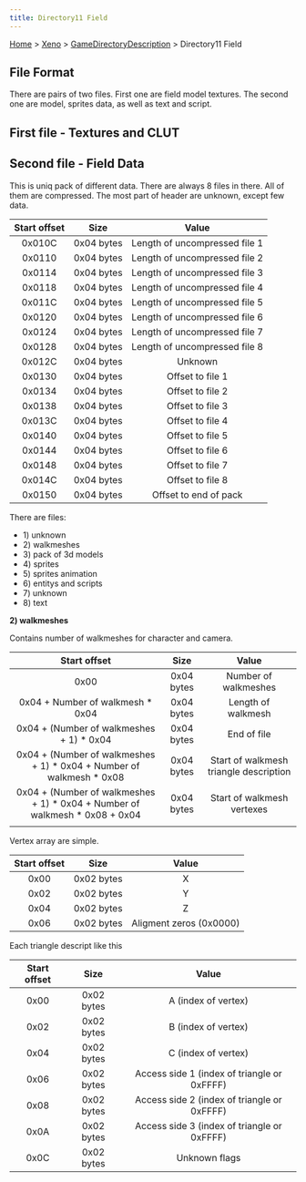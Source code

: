 ```yaml
---
title: Directory11 Field
---
```


[Home](/Main%20Page.md) > [Xeno](/Xeno.md) > [GameDirectoryDescription](/Xeno/GameDirectoryDescription.md) > Directory11 Field

## File Format

There are pairs of two files. First one are field model textures. The
second one are model, sprites data, as well as text and script.

## First file - Textures and CLUT

## Second file - Field Data

This is uniq pack of different data. There are always 8 files in there.
All of them are compressed. The most part of header are unknown, except
few data.

| Start offset |    Size    |             Value             |
|:------------:|:----------:|:-----------------------------:|
|    0x010C    | 0x04 bytes | Length of uncompressed file 1 |
|    0x0110    | 0x04 bytes | Length of uncompressed file 2 |
|    0x0114    | 0x04 bytes | Length of uncompressed file 3 |
|    0x0118    | 0x04 bytes | Length of uncompressed file 4 |
|    0x011C    | 0x04 bytes | Length of uncompressed file 5 |
|    0x0120    | 0x04 bytes | Length of uncompressed file 6 |
|    0x0124    | 0x04 bytes | Length of uncompressed file 7 |
|    0x0128    | 0x04 bytes | Length of uncompressed file 8 |
|    0x012C    | 0x04 bytes |            Unknown            |
|    0x0130    | 0x04 bytes |       Offset to file 1        |
|    0x0134    | 0x04 bytes |       Offset to file 2        |
|    0x0138    | 0x04 bytes |       Offset to file 3        |
|    0x013C    | 0x04 bytes |       Offset to file 4        |
|    0x0140    | 0x04 bytes |       Offset to file 5        |
|    0x0144    | 0x04 bytes |       Offset to file 6        |
|    0x0148    | 0x04 bytes |       Offset to file 7        |
|    0x014C    | 0x04 bytes |       Offset to file 8        |
|    0x0150    | 0x04 bytes |     Offset to end of pack     |

There are files:

-   1\) unknown
-   2\) walkmeshes
-   3\) pack of 3d models
-   4\) sprites
-   5\) sprites animation
-   6\) entitys and scripts
-   7\) unknown
-   8\) text

**2) walkmeshes**

Contains number of walkmeshes for character and camera.

|                                 Start offset                                  |    Size    |                 Value                  |
|:-----------------------------------------------------------------------------:|:----------:|:--------------------------------------:|
|                                     0x00                                      | 0x04 bytes |          Number of walkmeshes          |
|                       0x04 + Number of walkmesh \* 0x04                       | 0x04 bytes |           Length of walkmesh           |
|                   0x04 + (Number of walkmeshes + 1) \* 0x04                   | 0x04 bytes |              End of file               |
|    0x04 + (Number of walkmeshes + 1) \* 0x04 + Number of walkmesh \* 0x08     | 0x04 bytes | Start of walkmesh triangle description |
| 0x04 + (Number of walkmeshes + 1) \* 0x04 + Number of walkmesh \* 0x08 + 0x04 | 0x04 bytes |       Start of walkmesh vertexes       |
|                                                                               |            |                                        |

Vertex array are simple.

| Start offset |    Size    |          Value          |
|:------------:|:----------:|:-----------------------:|
|     0x00     | 0x02 bytes |            X            |
|     0x02     | 0x02 bytes |            Y            |
|     0x04     | 0x02 bytes |            Z            |
|     0x06     | 0x02 bytes | Aligment zeros (0x0000) |

Each triangle descript like this

| Start offset |    Size    |                    Value                    |
|:------------:|:----------:|:-------------------------------------------:|
|     0x00     | 0x02 bytes |             A (index of vertex)             |
|     0x02     | 0x02 bytes |             B (index of vertex)             |
|     0x04     | 0x02 bytes |             C (index of vertex)             |
|     0x06     | 0x02 bytes | Access side 1 (index of triangle or 0xFFFF) |
|     0x08     | 0x02 bytes | Access side 2 (index of triangle or 0xFFFF) |
|     0x0A     | 0x02 bytes | Access side 3 (index of triangle or 0xFFFF) |
|     0x0C     | 0x02 bytes |                Unknown flags                |
